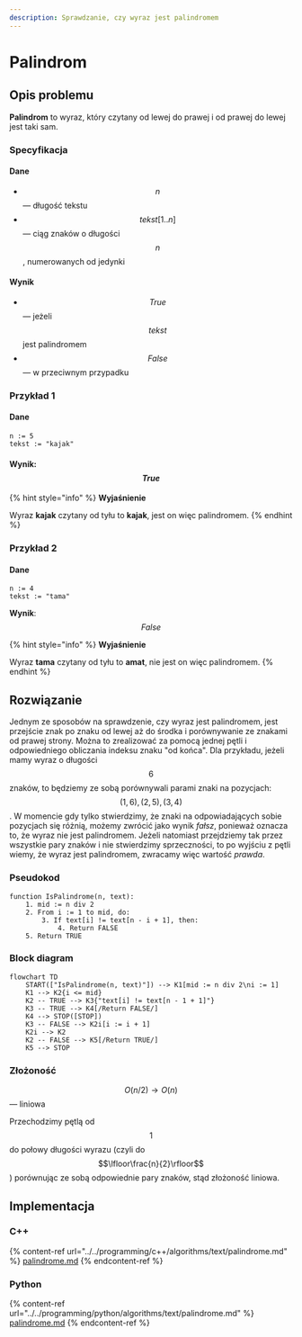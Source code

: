 ```yaml
---
description: Sprawdzanie, czy wyraz jest palindromem
---
```


# Palindrom

## Opis problemu

**Palindrom** to wyraz, który czytany od lewej do prawej i od prawej do lewej jest taki sam.

### Specyfikacja

#### Dane

* $$n$$ — długość tekstu
* $$tekst[1..n]$$ — ciąg znaków o długości $$n$$, numerowanych od jedynki

#### Wynik

* $$True$$ — jeżeli $$tekst$$ jest palindromem
* $$False$$ — w przeciwnym przypadku

### Przykład 1

#### Dane

```
n := 5
tekst := "kajak"
```

#### Wynik: $$True$$

{% hint style="info" %}
**Wyjaśnienie**

Wyraz **kajak** czytany od tyłu to **kajak**, jest on więc palindromem.
{% endhint %}

### Przykład 2

#### Dane

```
n := 4
tekst := "tama"
```

**Wynik**: $$False$$

{% hint style="info" %}
**Wyjaśnienie**

Wyraz **tama** czytany od tyłu to **amat**, nie jest on więc palindromem.
{% endhint %}

## Rozwiązanie

Jednym ze sposobów na sprawdzenie, czy wyraz jest palindromem, jest przejście znak po znaku od lewej aż do środka i porównywanie ze znakami od prawej strony. Można to zrealizować za pomocą jednej pętli i odpowiedniego obliczania indeksu znaku "od końca". Dla przykładu, jeżeli mamy wyraz o długości $$6$$ znaków, to będziemy ze sobą porównywali parami znaki na pozycjach: $$(1, 6), (2, 5), (3, 4)$$. W momencie gdy tylko stwierdzimy, że znaki na odpowiadających sobie pozycjach się różnią, możemy zwrócić jako wynik *fałsz*, ponieważ oznacza to, że wyraz nie jest palindromem. Jeżeli natomiast przejdziemy tak przez wszystkie pary znaków i nie stwierdzimy sprzeczności, to po wyjściu z pętli wiemy, że wyraz jest palindromem, zwracamy więc wartość *prawda*.

### Pseudokod

```
function IsPalindrome(n, text):
    1. mid := n div 2
    2. From i := 1 to mid, do:
        3. If text[i] != text[n - i + 1], then:
            4. Return FALSE
    5. Return TRUE
```

### Block diagram

```mermaid
flowchart TD
	START(["IsPalindrome(n, text)"]) --> K1[mid := n div 2\ni := 1]
	K1 --> K2{i <= mid}
	K2 -- TRUE --> K3{"text[i] != text[n - 1 + 1]"}
	K3 -- TRUE --> K4[/Return FALSE/]
	K4 --> STOP([STOP])
	K3 -- FALSE --> K2i[i := i + 1]
	K2i --> K2
	K2 -- FALSE --> K5[/Return TRUE/]
	K5 --> STOP
```

### Złożoność

$$O(n/2)\to O(n)$$ — liniowa

Przechodzimy pętlą od $$1$$ do połowy długości wyrazu (czyli do $$\lfloor\frac{n}{2}\rfloor$$) porównując ze sobą odpowiednie pary znaków, stąd złożoność liniowa.

## Implementacja

### C++

{% content-ref url="../../programming/c++/algorithms/text/palindrome.md" %}
[palindrome.md](../../programming/c++/algorithms/text/palindrome.md)
{% endcontent-ref %}

### Python

{% content-ref url="../../programming/python/algorithms/text/palindrome.md" %}
[palindrome.md](../../programming/python/algorithms/text/palindrome.md)
{% endcontent-ref %}

